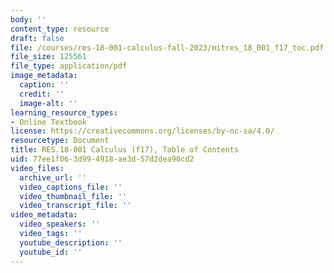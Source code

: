 ```yaml
---
body: ''
content_type: resource
draft: false
file: /courses/res-18-001-calculus-fall-2023/mitres_18_001_f17_toc.pdf
file_size: 125561
file_type: application/pdf
image_metadata:
  caption: ''
  credit: ''
  image-alt: ''
learning_resource_types:
- Online Textbook
license: https://creativecommons.org/licenses/by-nc-sa/4.0/
resourcetype: Document
title: RES.18-001 Calculus (f17), Table of Contents
uid: 77ee1f06-3d99-4918-ae3d-57d2dea90cd2
video_files:
  archive_url: ''
  video_captions_file: ''
  video_thumbnail_file: ''
  video_transcript_file: ''
video_metadata:
  video_speakers: ''
  video_tags: ''
  youtube_description: ''
  youtube_id: ''
---
```

